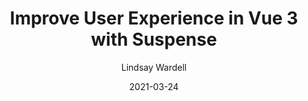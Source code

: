 ---
link: "https://labs.thisdot.co/blog/improve-user-experience-in-vue-3-with-suspense"
date: 2021-03-24
title: "Improve User Experience in Vue 3 with Suspense"
author: "Lindsay Wardell"
image: "/blog/vue-3-suspense.png"
tags:
  - Vue
  - Javascript
  - Web Development
snippet: 
---